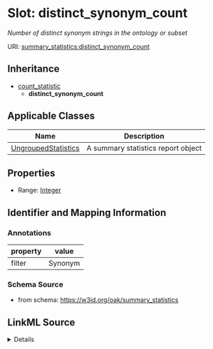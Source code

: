 # Slot: distinct_synonym_count
_Number of distinct synonym strings in the ontology or subset_


URI: [summary_statistics:distinct_synonym_count](https://w3id.org/oaklib/summary_statistics.distinct_synonym_count)




## Inheritance

* [count_statistic](count_statistic.md)
    * **distinct_synonym_count**





## Applicable Classes

| Name | Description |
| --- | --- |
[UngroupedStatistics](UngroupedStatistics.md) | A summary statistics report object






## Properties

* Range: [Integer](Integer.md)







## Identifier and Mapping Information





### Annotations

| property | value |
| --- | --- |
| filter | Synonym || distinct | Value |



### Schema Source


* from schema: https://w3id.org/oak/summary_statistics




## LinkML Source

<details>
```yaml
name: distinct_synonym_count
annotations:
  filter:
    tag: filter
    value: Synonym
  distinct:
    tag: distinct
    value: Value
description: Number of distinct synonym strings in the ontology or subset
from_schema: https://w3id.org/oak/summary_statistics
rank: 1000
is_a: count_statistic
alias: distinct_synonym_count
owner: UngroupedStatistics
domain_of:
- UngroupedStatistics
slot_group: metadata_statistic_group
range: integer

```
</details>